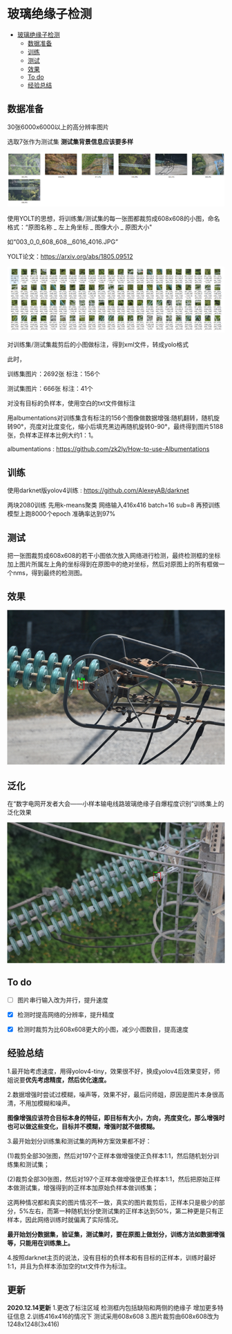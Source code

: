 # 玻璃绝缘子检测
- [玻璃绝缘子检测](#玻璃绝缘子检测)
  - [数据准备](#数据准备)
  - [训练](#训练)
  - [测试](#测试)
  - [效果](#效果)
  - [To do](#to-do)
  - [经验总结](#经验总结)
  

## 数据准备

30张6000x6000以上的高分辨率图片

选取7张作为测试集    **测试集背景信息应该要多样**

![原图](https://github.com/zk2ly/Glass_insulator_defect_detection/blob/main/README_IMAGES/1.png)

使用YOLT的思想，将训练集/测试集的每一张图都裁剪成608x608的小图，命名格式：“原图名称  _ 左上角坐标 _ 图像大小 _ 原图大小"

如“003_0_0_608_608__6016_4016.JPG”  

YOLT论文：https://arxiv.org/abs/1805.09512

![裁剪后的小图](https://github.com/zk2ly/Glass_insulator_defect_detection/blob/main/README_IMAGES/2.png)

对训练集/测试集裁剪后的小图做标注，得到xml文件，转成yolo格式  

此时，

训练集图片：2692张    标注：156个

测试集图片：666张  标注：41个

对没有目标的负样本，使用空白的txt文件做标注

用albumentations对训练集含有标注的156个图像做数据增强:随机翻转，随机旋转90°，亮度对比度变化，缩小后填充黑边再随机旋转0-90°，最终得到图片5188张，负样本正样本比例大约1：1。

albumentations : https://github.com/zk2ly/How-to-use-Albumentations


## 训练

使用darknet版yolov4训练 :  https://github.com/AlexeyAB/darknet

两块2080训练  先用k-means聚类 网络输入416x416 batch=16  sub=8  再预训练模型上跑8000个epoch  准确率达到97%


## 测试

把一张图裁剪成608x608的若干小图依次放入网络进行检测，最终检测框的坐标加上图片所属左上角的坐标得到在原图中的绝对坐标，然后对原图上的所有框做一个nms，得到最终的检测图。


## 效果

![效果图样例](https://github.com/zk2ly/Glass_insulator_defect_detection/blob/main/README_IMAGES/3.png)


## 泛化
在“数字电网开发者大会——小样本输电线路玻璃绝缘子自爆程度识别”训练集上的泛化效果

![泛化效果图样例](https://github.com/zk2ly/Glass_insulator_defect_detection/blob/main/README_IMAGES/4.png)


## To do

- [ ] 图片串行输入改为并行，提升速度
- [x] 检测时提高网络的分辨率，提升精度  
- [x] 检测时裁剪为比608x608更大的小图，减少小图数目，提高速度


## 经验总结

1.最开始考虑速度，用得yolov4-tiny，效果很不好，换成yolov4后效果变好，师姐说要**优先考虑精度，然后优化速度。**

2.数据增强时尝试过模糊，噪声等，效果不好，最后问师姐，原因是图片本身很高清，不用加模糊和噪声。

**图像增强应该符合目标本身的特征，即目标有大小，方向，亮度变化，那么增强时也可以做这些变化，目标并不模糊，增强时就不做模糊。**

3.最开始划分训练集和测试集的两种方案效果都不好：

(1)裁剪全部30张图，然后对197个正样本做增强使正负样本1:1，然后随机划分训练集和测试集；

(2)裁剪全部30张图，然后对197个正样本做增强使正负样本1:1，然后把原始正样本做测试集，增强得到的正样本加原始负样本做训练集；

这两种情况都和真实的图片情况不一致，真实的图片裁剪后，正样本只是极少的部分，5%左右，而第一种随机划分使测试集的正样本达到50%，第二种更是只有正样本，因此网络训练时就偏离了实际情况。

**最开始划分数据集，验证集，测试集时，要在原图上做划分，训练方法如数据增强等，只能用在训练集上。**

4.按照darknet主页的说法，没有目标的负样本和有目标的正样本，训练时最好1:1，并且为负样本添加空的txt文件作为标注。


## 更新

**2020.12.14更新**
1.更改了标注区域 检测框内包括缺陷和两侧的绝缘子 增加更多特征信息
2.训练416x416的情况下 测试采用608x608
3.图片裁剪由608x608改为1248x1248(3x416)












